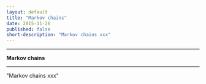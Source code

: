 ```yaml
---
layout: default
title: "Markov chains"
date: 2015-11-26
published: false
short-description: "Markov chains xxx"
---
```




***
<b>Markov chains</b>  

***

"Markov chains xxx"


